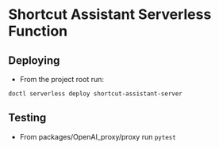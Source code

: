 # Shortcut Assistant Serverless Function

## Deploying
- From the project root run:

`doctl serverless deploy shortcut-assistant-server`


## Testing
- From packages/OpenAI_proxy/proxy run `pytest`
